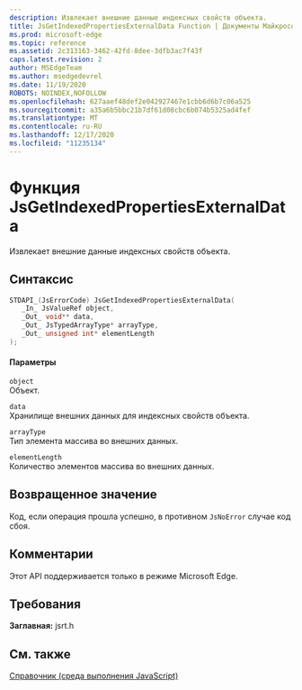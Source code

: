 ```yaml
---
description: Извлекает внешние данные индексных свойств объекта.
title: JsGetIndexedPropertiesExternalData Function | Документы Майкрософт
ms.prod: microsoft-edge
ms.topic: reference
ms.assetid: 2c313163-3462-42fd-8dee-3dfb3ac7f43f
caps.latest.revision: 2
author: MSEdgeTeam
ms.author: msedgedevrel
ms.date: 11/19/2020
ROBOTS: NOINDEX,NOFOLLOW
ms.openlocfilehash: 627aaef48def2e042927467e1cbb6d6b7c06a525
ms.sourcegitcommit: a35a6b5bbc21b7df61d08cbc6b074b5325ad4fef
ms.translationtype: MT
ms.contentlocale: ru-RU
ms.lasthandoff: 12/17/2020
ms.locfileid: "11235134"
---
```

# Функция JsGetIndexedPropertiesExternalData

Извлекает внешние данные индексных свойств объекта.  
  
## Синтаксис  
  
```cpp  
STDAPI_(JsErrorCode) JsGetIndexedPropertiesExternalData(  
   _In_ JsValueRef object,  
   _Out_ void** data,  
   _Out_ JsTypedArrayType* arrayType,  
   _Out_ unsigned int* elementLength  
);  
```  
  
#### Параметры  
 `object`  
 Объект.  
  
 `data`  
 Хранилище внешних данных для индексных свойств объекта.  
  
 `arrayType`  
 Тип элемента массива во внешних данных.  
  
 `elementLength`  
 Количество элементов массива во внешних данных.  
  
## Возвращенное значение  
 Код, если операция прошла успешно, в противном `JsNoError` случае код сбоя.  
  
## Комментарии  
 Этот API поддерживается только в режиме Microsoft Edge.  
  
## Требования  
 **Заглавная:** jsrt.h  
  
## См. также  
 [Справочник (среда выполнения JavaScript)](../chakra-hosting/reference-javascript-runtime.md)
